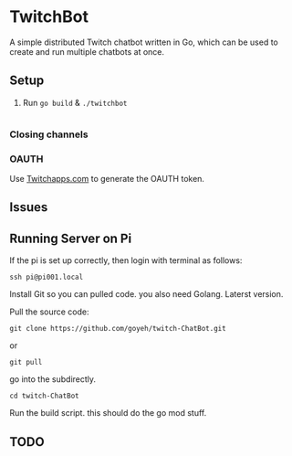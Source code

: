 # TwitchBot
A simple distributed Twitch chatbot written in Go, which can be used to create and run multiple chatbots at once.

## Setup
1. Run `go build` & `./twitchbot`
``` 

```

### Closing channels

### OAUTH
Use [Twitchapps.com](http://twitchapps.com/tmi/) to generate the OAUTH token.

## Issues

## Running Server on Pi
If the pi is set up correctly, then login with terminal as follows:
```
ssh pi@pi001.local
```
Install Git so you can pulled code. you also need Golang. Laterst version.

Pull the source code:
```
git clone https://github.com/goyeh/twitch-ChatBot.git
```
or 
```
git pull
```
go into the subdirectly.
```
cd twitch-ChatBot
```
Run the build script. this should do the go mod stuff. 




## TODO